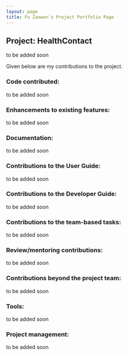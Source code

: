 ```yaml
---
layout: page
title: Fu Zanwen's Project Portfolio Page
---
```


## Project: HealthContact
to be added soon

Given below are my contributions to the project.

### Code contributed:
to be added soon

### Enhancements to existing features:
to be added soon

### Documentation:
to be added soon

### Contributions to the User Guide:
to be added soon

### Contributions to the Developer Guide:
to be added soon

### Contributions to the team-based tasks:
to be added soon

### Review/mentoring contributions:
to be added soon

### Contributions beyond the project team:
to be added soon

### Tools:
to be added soon

### Project management:
to be added soon

